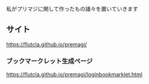 私がプリマジに関して作ったもの諸々を置いていきます

## サイト
https://flutcla.github.io/premagi/

### ブックマークレット生成ページ
https://flutcla.github.io/premagi/loginbookmarklet.html